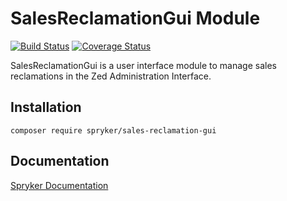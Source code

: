 # SalesReclamationGui Module
[![Build Status](https://travis-ci.org/spryker/sales-reclamation-gui.svg)](https://travis-ci.org/spryker/sales-reclamation-gui)
[![Coverage Status](https://coveralls.io/repos/github/spryker/sales-reclamation-gui/badge.svg)](https://coveralls.io/github/spryker/sales-reclamation-gui)

SalesReclamationGui is a user interface module to manage sales reclamations in the Zed Administration Interface.

## Installation

```
composer require spryker/sales-reclamation-gui
```

## Documentation

[Spryker Documentation](https://academy.spryker.com/developing_with_spryker/module_guide/modules.html)
